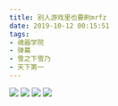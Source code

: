 ```yaml
---
title: 别人游戏里也要刷mrfz
date: 2019-10-12 00:15:51
tags:
- 魂器学院
- 弹幕
- 雪之下雪乃
- 天下第一
---
```

![](2019-10-12-00-15/01.jpg)
![](2019-10-12-00-15/02.jpg)
![](2019-10-12-00-15/03.jpg)
![](2019-10-12-00-15/04.jpg)
